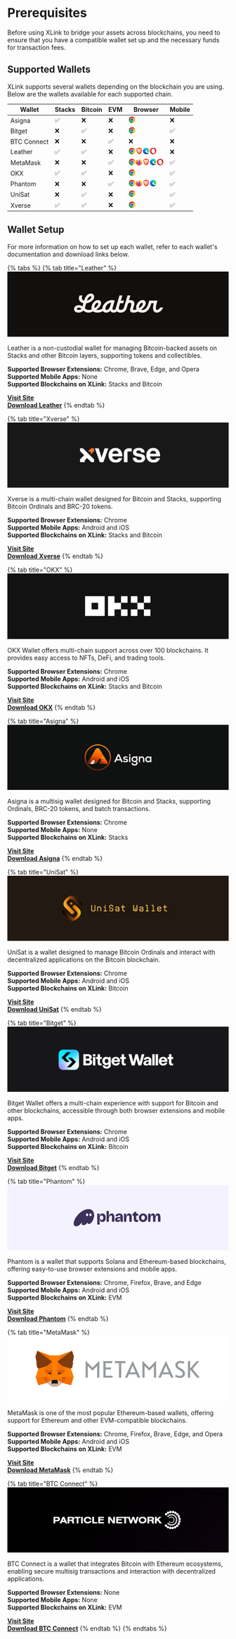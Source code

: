 # Prerequisites

Before using XLink to bridge your assets across blockchains, you need to ensure that you have a compatible wallet set up and the necessary funds for transaction fees.

## Supported Wallets

XLink supports several wallets depending on the blockchain you are using. Below are the wallets available for each supported chain.

| Wallet        | Stacks  | Bitcoin  | EVM   | Browser                                                                                                                | Mobile   |
|---------------|---------|----------|-------|------------------------------------------------------------------------------------------------------------------------|----------|
| Asigna        | ✅      | ❌       | ❌    | <img src="../.gitbook/assets/browser-logos/chrome_16x16.png" height="16px">                                                                                      | ❌       |
| Bitget        | ❌      | ✅       | ❌    | <img src="../.gitbook/assets/browser-logos/chrome_16x16.png" height="16px">                                                                                      | ✅       |
| BTC Connect   | ❌      | ❌       | ✅    | ❌                                                                                                                     | ❌       |
| Leather       | ✅      | ✅       | ❌    | <img src="../.gitbook/assets/browser-logos/chrome_16x16.png" height="16px"><img src="../.gitbook/assets/browser-logos/brave_16x16.png" height="16px"><img src="../.gitbook/assets/browser-logos/edge_16x16.png" height="16px"><img src="../.gitbook/assets/browser-logos/opera_16x16.png" height="16px"> | ❌       |
| MetaMask      | ❌      | ❌       | ✅    | <img src="../.gitbook/assets/browser-logos/chrome_16x16.png" height="16px"><img src="../.gitbook/assets/browser-logos/firefox_16x16.png" height="16px"><img src="../.gitbook/assets/browser-logos/brave_16x16.png" height="16px"><img src="../.gitbook/assets/browser-logos/edge_16x16.png" height="16px"><img src="../.gitbook/assets/browser-logos/opera_16x16.png" height="16px"> | ✅       |
| OKX           | ✅      | ✅       | ❌    | <img src="../.gitbook/assets/browser-logos/chrome_16x16.png" height="16px">                                                                                      | ✅       |
| Phantom       | ❌      | ❌       | ✅    | <img src="../.gitbook/assets/browser-logos/chrome_16x16.png" height="16px"><img src="../.gitbook/assets/browser-logos/firefox_16x16.png" height="16px"><img src="../.gitbook/assets/browser-logos/brave_16x16.png" height="16px"><img src="../.gitbook/assets/browser-logos/edge_16x16.png" height="16px"> | ✅       |
| UniSat        | ❌      | ✅       | ❌    | <img src="../.gitbook/assets/browser-logos/chrome_16x16.png" height="16px">                                                                                      | ✅       |
| Xverse        | ✅      | ✅       | ❌    | <img src="../.gitbook/assets/browser-logos/chrome_16x16.png" height="16px">                                                                                      | ✅       |


## Wallet Setup

For more information on how to set up each wallet, refer to each wallet's documentation and download links below.

{% tabs %}
{% tab title="Leather" %}
![Leather Wallet](../.gitbook/assets/supported-wallets/leather-banner.png)

Leather is a non-custodial wallet for managing Bitcoin-backed assets on Stacks and other Bitcoin layers, supporting tokens and collectibles.

**Supported Browser Extensions:** Chrome, Brave, Edge, and Opera  
**Supported Mobile Apps:** None  
**Supported Blockchains on XLink:** Stacks and Bitcoin

[**Visit Site**](https://leather.io)  
[**Download Leather**](https://leather.io/install-extension)
{% endtab %}

{% tab title="Xverse" %}
![Xverse Wallet](../.gitbook/assets/supported-wallets/xverse-banner.png)

Xverse is a multi-chain wallet designed for Bitcoin and Stacks, supporting Bitcoin Ordinals and BRC-20 tokens.

**Supported Browser Extensions:** Chrome  
**Supported Mobile Apps:** Android and iOS  
**Supported Blockchains on XLink:** Stacks and Bitcoin

[**Visit Site**](https://www.xverse.app)  
[**Download Xverse**](https://www.xverse.app/download)
{% endtab %}

{% tab title="OKX" %}
![OKX Wallet](../.gitbook/assets/supported-wallets/okx-banner.png)

OKX Wallet offers multi-chain support across over 100 blockchains. It provides easy access to NFTs, DeFi, and trading tools.

**Supported Browser Extensions:** Chrome  
**Supported Mobile Apps:** Android and iOS  
**Supported Blockchains on XLink:** Stacks and Bitcoin

[**Visit Site**](https://www.okx.com/web3)  
[**Download OKX**](https://www.okx.com/web3)
{% endtab %}

{% tab title="Asigna" %}
![Asigna Wallet](../.gitbook/assets/supported-wallets/asigna-banner.png)

Asigna is a multisig wallet designed for Bitcoin and Stacks, supporting Ordinals, BRC-20 tokens, and batch transactions.

**Supported Browser Extensions:** Chrome  
**Supported Mobile Apps:** None  
**Supported Blockchains on XLink:** Stacks

[**Visit Site**](https://www.asigna.io)  
[**Download Asigna**](https://asigna.gitbook.io/asigna/stacks-multisig/quickstart/connecting-to-asigna)
{% endtab %}

{% tab title="UniSat" %}
![UniSat Wallet](../.gitbook/assets/supported-wallets/unisat-banner.png)

UniSat is a wallet designed to manage Bitcoin Ordinals and interact with decentralized applications on the Bitcoin blockchain.

**Supported Browser Extensions:** Chrome  
**Supported Mobile Apps:** Android and iOS  
**Supported Blockchains on XLink:** Bitcoin

[**Visit Site**](https://unisat.io)  
[**Download UniSat**](https://unisat.io/download)
{% endtab %}

{% tab title="Bitget" %}
![Bitget Wallet](../.gitbook/assets/supported-wallets/bitget-banner.png)

Bitget Wallet offers a multi-chain experience with support for Bitcoin and other blockchains, accessible through both browser extensions and mobile apps.

**Supported Browser Extensions:** Chrome  
**Supported Mobile Apps:** Android and iOS  
**Supported Blockchains on XLink:** Bitcoin

[**Visit Site**](https://web3.bitget.com)  
[**Download Bitget**](https://web3.bitget.com/en/wallet-download)
{% endtab %}

{% tab title="Phantom" %}
![Phantom Wallet](../.gitbook/assets/supported-wallets/phantom-banner.png)

Phantom is a wallet that supports Solana and Ethereum-based blockchains, offering easy-to-use browser extensions and mobile apps.

**Supported Browser Extensions:** Chrome, Firefox, Brave, and Edge  
**Supported Mobile Apps:** Android and iOS  
**Supported Blockchains on XLink:** EVM

[**Visit Site**](https://phantom.app)  
[**Download Phantom**](https://phantom.app/download)
{% endtab %}

{% tab title="MetaMask" %}
![MetaMask Wallet](../.gitbook/assets/supported-wallets/metamask-banner.png)

MetaMask is one of the most popular Ethereum-based wallets, offering support for Ethereum and other EVM-compatible blockchains.

**Supported Browser Extensions:** Chrome, Firefox, Brave, Edge, and Opera  
**Supported Mobile Apps:** Android and iOS  
**Supported Blockchains on XLink:** EVM

[**Visit Site**](https://metamask.io)  
[**Download MetaMask**](https://metamask.io/download)
{% endtab %}

{% tab title="BTC Connect" %}
![BTC Connect Wallet](../.gitbook/assets/supported-wallets/btcconnect-banner.png)

BTC Connect is a wallet that integrates Bitcoin with Ethereum ecosystems, enabling secure multisig transactions and interaction with decentralized applications.

**Supported Browser Extensions:** None  
**Supported Mobile Apps:** None  
**Supported Blockchains on XLink:** EVM

[**Visit Site**](https://particle.network/btc-connect.html)  
[**Download BTC Connect**](https://particle.network/btc-connect.html)
{% endtab %}
{% endtabs %}



